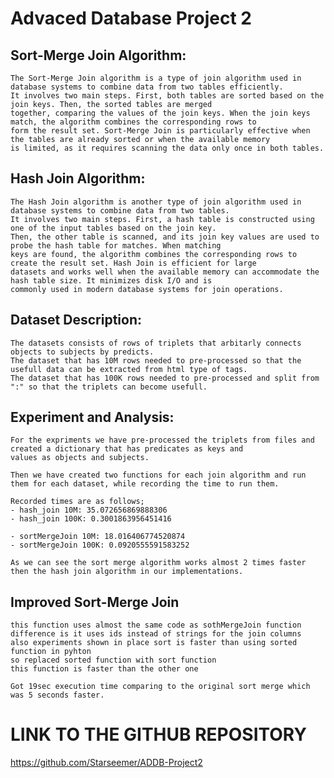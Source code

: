 # Advaced Database Project 2

## Sort-Merge Join Algorithm:

    The Sort-Merge Join algorithm is a type of join algorithm used in database systems to combine data from two tables efficiently.
    It involves two main steps. First, both tables are sorted based on the join keys. Then, the sorted tables are merged
    together, comparing the values of the join keys. When the join keys match, the algorithm combines the corresponding rows to
    form the result set. Sort-Merge Join is particularly effective when the tables are already sorted or when the available memory
    is limited, as it requires scanning the data only once in both tables.

## Hash Join Algorithm:

    The Hash Join algorithm is another type of join algorithm used in database systems to combine data from two tables.
    It involves two main steps. First, a hash table is constructed using one of the input tables based on the join key.
    Then, the other table is scanned, and its join key values are used to probe the hash table for matches. When matching
    keys are found, the algorithm combines the corresponding rows to create the result set. Hash Join is efficient for large
    datasets and works well when the available memory can accommodate the hash table size. It minimizes disk I/O and is
    commonly used in modern database systems for join operations.

## Dataset Description:

    The datasets consists of rows of triplets that arbitarly connects objects to subjects by predicts.
    The dataset that has 10M rows needed to pre-processed so that the usefull data can be extracted from html type of tags.
    The dataset that has 100K rows needed to pre-processed and split from ":" so that the triplets can become usefull.

## Experiment and Analysis:

    For the expriments we have pre-processed the triplets from files and created a dictionary that has predicates as keys and
    values as objects and subjects.

    Then we have created two functions for each join algorithm and run them for each dataset, while recording the time to run them.

    Recorded times are as follows;
    - hash_join 10M: 35.072656869888306
    - hash_join 100K: 0.3001863956451416

    - sortMergeJoin 10M: 18.016406774520874
    - sortMergeJoin 100K: 0.0920555591583252

    As we can see the sort merge algorithm works almost 2 times faster then the hash join algorithm in our implementations.


## Improved Sort-Merge Join

    this function uses almost the same code as sothMergeJoin function
    difference is it uses ids instead of strings for the join columns
    also experiments shown in place sort is faster than using sorted function in pyhton
    so replaced sorted function with sort function
    this function is faster than the other one

    Got 19sec execution time comparing to the original sort merge which was 5 seconds faster.


# LINK TO THE GITHUB REPOSITORY
https://github.com/Starseemer/ADDB-Project2